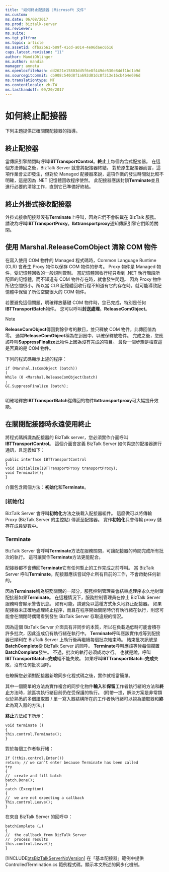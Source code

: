 ```yaml
---
title: "如何終止配接器 |Microsoft 文件"
ms.custom: 
ms.date: 06/08/2017
ms.prod: biztalk-server
ms.reviewer: 
ms.suite: 
ms.tgt_pltfrm: 
ms.topic: article
ms.assetid: dfba2b61-b89f-41cd-a014-4e96daec6516
caps.latest.revision: "11"
author: MandiOhlinger
ms.author: mandia
manager: anneta
ms.openlocfilehash: dd2621e15803dd5f6e8f449de530e84df1bc1b9d
ms.sourcegitcommit: cb908c540d8f1a692d01dc8f313e16cb4b4e696d
ms.translationtype: MT
ms.contentlocale: zh-TW
ms.lasthandoff: 09/20/2017
---
```

# <a name="how-to-terminate-an-adapter"></a>如何終止配接器
下列主題提供正確關閉配接器的指導。  
  
## <a name="terminating-an-adapter"></a>終止配接器  
 當傳訊引擎關閉時呼叫**IBTTransportControl**。**終止**上每個內含式配接器。 在這個方法傳回之後，BizTalk Server 就會將配接器終結。 對於原生配接器而言，這項作業會立即發生，但對於 Managed 配接器來說，這項作業的發生時間就比較不明確，這是因為 .NET 記憶體回收程序使然。 此配接器應該封鎖**Terminate**並且進行必要的清除工作，直到它已準備好終結。  
  
## <a name="terminating-isolated-receive-adapters"></a>終止外掛式接收配接器  
 外掛式接收配接器沒有**Terminate**上呼叫，因為它們不會裝載在 BizTalk 服務。 請改為呼叫**IBTTransportProxy**。**Ibttransportproxy**通知傳訊引擎它們即將關閉。  
  
## <a name="clean-up-com-objects-by-using-marshalreleasecomobject"></a>使用 Marshal.ReleaseComObject 清除 COM 物件  
 在寫入使用 COM 物件的 Managed 程式碼時，Common Language Runtime (CLR) 會產生 Proxy 物件以保存 COM 物件的參考。 Proxy 物件是 Managed 物件，受記憶體回收的一般規則管制。 當記憶體回收行程只看到 .NET 執行階段所配置的記憶體，而不知道有 COM 物件存在時，就會發生問題。 因為 Proxy 物件所佔空間很小，所以當 CLR 記憶體回收行程不知道有它的存在時，就可能導致記憶體中保留了所佔空間很大的 COM 物件。  
  
 若要避免這個問題，明確釋放基礎 COM 物件時，您已完成，特別是任何**IBTTransportBatch**物件。 您可以呼叫**封送處理**。**ReleaseComObject**。  
  
> [!NOTE]
>  **ReleaseComObject**傳回剩餘參考的數目，並只釋放 COM 物件，此傳回值為零。 通常**ReleaseComObject**稱為在迴圈中，以確保釋放物件。 完成之後，您應該呼叫**SuppressFinalize**此物件上因為沒有完成的項目。 最後一個步驟是檢查這是否真的是 COM 物件。  
  
 下列的程式碼顯示上述的程序：  
  
```  
if (Marshal.IsComObject (batch))  
(  
While (0 <Marshal.ReleaseComObject(batch)  
;  
GC.SuppressFinalize (batch);  
  
```  
  
 明確地釋放**IBTTransportBatch**從傳回的物件**Ibttransportproxy**可大幅提升效能。  
  
## <a name="always-use-terminate-when-closing-an-adapter"></a>在關閉配接器時永遠使用終止  
 將程式碼辨識為配接器的 BizTalk server，您必須實作介面呼叫**IBTTransportControl**。 這個介面會定義 BizTalk Server 如何與您的配接器進行通訊，且定義如下：  
  
```  
public interface IBTTransportControl   
{  
void Initialize(IBTTransportProxy transportProxy);  
void Terminate();  
}  
```  
  
 介面包含兩個方法：**初始化**和**Terminate**。  
  
### <a name="initialize"></a>[初始化]  
 BizTalk Server 會呼叫**初始化**方法之後載入配接器組件。 這麼做可以將傳輸 Proxy (BizTalk Server 的主控點) 傳遞至配接器。 實作**初始化**只會傳輸 proxy 儲存在成員變數中。  
  
### <a name="terminate"></a>Terminate  
 BizTalk Server 會呼叫**Terminate**方法在服務關閉，可讓配接器的時間完成所有批次的執行。 這可讓實作**Terminate**方法更能配合。  
  
 配接器都不會傳回**Terminate**它有任何暫止的工作完成之前呼叫。 當 BizTalk Server 呼叫**Terminate**，配接器應該嘗試停止所有目前的工作，不會啟動任何新的。  
  
 因為**Terminate**稱為服務關閉的一部分，服務控制管理員會結束處理序永久地封鎖配接器如果**Terminate**。 在這種情況下，服務控制管理員在停止 BizTalk Server 服務時會顯示警告訊息。 如有可能，請避免以這種方式永久地終止配接器。 如果配接器未正確地處理終止程序，而且在程序開始關閉時仍有執行緒在執行，則您可能會在關閉時偶爾看到發生 BizTalk Server 存取違規的情況。  
  
 因為這個 BizTalk Server 介面具有非同步的本質，所以在負載過低時可能會積存許多批次，因此造成仍有執行緒在執行中。 **Terminate**呼叫應該實作成等到配接器已順利在 BizTalk Server 上執行後再繼續每個批次結束時。 結束批次訊號是**BatchComplete**從 BizTalk Server 的回呼。 **Terminate**呼叫應該等候每個擱置**BatchComplete**發生。 不過，批次的執行必須成功才行。 也就是說，呼叫**IBTTransportBatch**::**完成**絕不能失敗。 如果呼叫**IBTTransportBatch**::**完成**失敗，沒有任何批次回呼。  
  
 在瞭解您必須對配接器新增同步化程式碼之後，實作就相當簡單。  
  
 其中一個簡單的方法為實作複合的同步化物件**輸入**和**保留**工作者執行緒的方法和**終止**方法時，該區塊執行緒目前仍在受保護的執行。 (附帶一提，解決方案是非常類似於熟悉的多個讀取器 / 單一寫入器結構所在的工作者執行緒可以視為讀取器和**終止**為寫入器的方法。)  
  
 **終止**方法如下所示：  
  
```  
void terminate ()  
{  
this.control.Terminate();  
}  
```  
  
 對於每個工作者執行緒：  
  
```  
If (!this.control.Enter())  
return; // we can’t enter because Terminate has been called  
try  
{  
//  create and fill batch  
batch.Done();  
}  
catch (Exception)  
{  
//  we are not expecting a callback  
This.control.Leave();  
}  
```  
  
 在來自 BizTalk Server 的回呼中：  
  
```  
batchComplete (…)  
{  
//  the callback from BizTalk Server  
//  process results  
this.control.Leave();  
}  
```  
  
 [!INCLUDE[btsBizTalkServerNoVersion](../includes/btsbiztalkservernoversion-md.md)] 在「基本配接器」範例中提供 ControlledTermination.cs 範例程式碼，顯示本文所述的同步化機制。